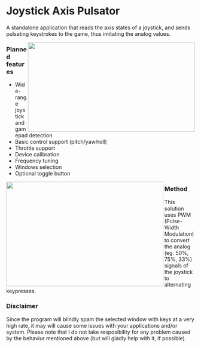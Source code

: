 # Joystick Axis Pulsator
A standalone application that reads the axis states of a joystick, and sends pulsating keystrokes to the game, thus imitating the analog values.

<img align="right" width="446" height="240" src="https://www.onekilobit.eu/media/uploads/joystickPulsator/mainMenu.jpg">

### Planned features
- Wide-range joystick and gamepad detection
- Basic control support (pitch/yaw/roll)
- Throttle support
- Device calibration
- Frequency tuning
- Windows selection
- Optional toggle button

<img align="left" width="420" height="280" src="https://www.onekilobit.eu/media/uploads/joystickPulsator/pwm.png">

### Method
This solution uses PWM (Pulse-Width Modulation) to convert the analog (eg. 50%, 75%, 33%) signals of the joystick to alternating keypresses.

### Disclaimer
Since the program will blindly spam the selected window with keys at a very high rate, it may will cause some issues with your applications and/or system.
Please note that I do not take resposibility for any problem caused by the behaviur mentioned above (but will gladly help with it, if possible).
